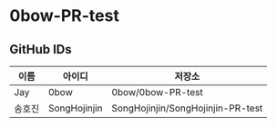 # 0bow-PR-test

## GitHub IDs

| 이름 | 아이디 | 저장소 |
| ------ | -------- | -------- |  
| Jay | 0bow | 0bow/0bow-PR-test |
| 송호진 | SongHojinjin | SongHojinjin/SongHojinjin-PR-test |
